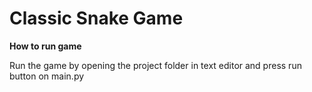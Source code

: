 # Classic Snake Game
**How to run game**

Run the game by opening the project folder in text editor and press run button on main.py

